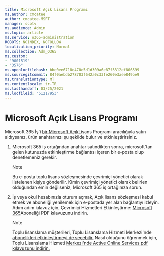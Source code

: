 ```yaml
---
title: Microsoft Açık Lisans Programı
ms.author: cmcatee
author: cmcatee-MSFT
manager: scotv
ms.audience: Admin
ms.topic: article
ms.service: o365-administration
ROBOTS: NOINDEX, NOFOLLOW
localization_priority: Normal
ms.collection: Adm_O365
ms.custom:
- "9001519"
- "3576"
ms.openlocfilehash: bbe0ee6718e470e5d1d309a6e87f5312ef806599
ms.sourcegitcommit: 84f0aebdb278703f642a0c33fe260e3aee849be9
ms.translationtype: MT
ms.contentlocale: tr-TR
ms.lasthandoff: 03/25/2021
ms.locfileid: "51217953"
---
```

# <a name="microsoft-open-license-program"></a>Microsoft Açık Lisans Programı

Microsoft 365 İş'i [bir Microsoft Açık](https://go.microsoft.com/fwlink/p/?LinkID=613298)Lisans Programı aracılığıyla satın aldıysanız, ürün anahtarınızı şu şekilde bulur ve etkinleştirirsiniz.

1. Microsoft 365 iş ortağından anahtar satındikten sonra, microsoft'tan gelen kutunuzda etkinleştirme bağlantısı içeren bir e-posta olup denetlemeniz gerekir.

    > [!NOTE]
    > Bu e-posta toplu lisans sözleşmesinde çevrimiçi yönetici olarak listelenen kişiye gönderilir. Kimin çevrimiçi yönetici olarak belirlen olduğundan emin değilseniz, Microsoft 365 iş ortağınıza sorun.
1. İş veya okul hesabınızla oturum açmak, Açık lisans sözleşmesi kabul etmek ve aboneliği yenilemek için e-postada yer alan bağlantıyı izleyin. Adım adım kılavuz için, Çevrimiçi Hizmetleri Etkinleştirme: [Microsoft 365](https://go.microsoft.com/fwlink/p/?LinkId=618100)Aboneliği PDF kılavuzunu indirin.

    > [!NOTE]
    > Toplu lisanslama müşterileri, Toplu Lisanslama Hizmeti Merkezi'nde [abonelikleri etkinleştirmeyi de seçebilir.](https://go.microsoft.com/fwlink/p/?LinkID=282016) Nasıl olduğunu öğrenmek için, Toplu Lisanslama Hizmeti [Merkezi'nde Active Online Services pdf kılavuzunu indirin.](https://go.microsoft.com/fwlink/p/?LinkId=618096)